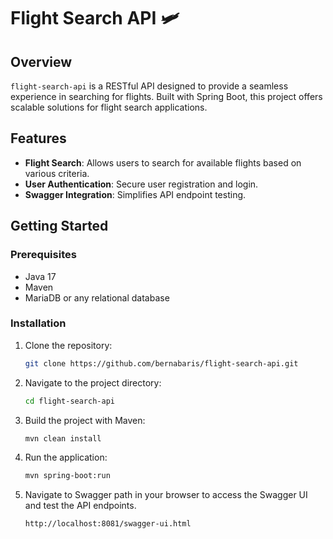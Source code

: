 # Flight Search API 🛩️

## Overview

`flight-search-api` is a RESTful API designed to provide a seamless experience in searching for flights. Built with Spring Boot, this project offers scalable solutions for flight search applications.

## Features

- **Flight Search**: Allows users to search for available flights based on various criteria.
- **User Authentication**: Secure user registration and login.
- **Swagger Integration**: Simplifies API endpoint testing.

## Getting Started

### Prerequisites

- Java 17
- Maven
- MariaDB or any relational database

### Installation

1. Clone the repository:
   ```bash
   git clone https://github.com/bernabaris/flight-search-api.git
2. Navigate to the project directory:
   ```sh
   cd flight-search-api
3. Build the project with Maven:
   ```sh
   mvn clean install
4. Run the application:
   ```sh
   mvn spring-boot:run
5. Navigate to Swagger path in your browser to access the Swagger UI and test the API endpoints.
   ```bash
   http://localhost:8081/swagger-ui.html
   ```

